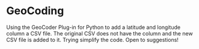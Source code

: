 # GeoCoding
Using the GeoCoder Plug-in for Python to add a latitude and longitude column a CSV file.
The original CSV does not have the column and the new CSV file is added to it.
Trying simplify the code. Open to suggestions!
